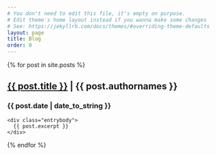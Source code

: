 ```yaml
---
# You don't need to edit this file, it's empty on purpose.
# Edit theme's home layout instead if you wanna make some changes
# See: https://jekyllrb.com/docs/themes/#overriding-theme-defaults
layout: page
title: Blog
order: 0
---
```


{% for post in site.posts %}
  <div class="entry">
  	<div class="entrytitle">
  		<h2><a href="{{ post.url }}">{{ post.title }}</a> | <span class="author">{{ post.authornames }}</span></h2> 
  		<h3>{{ post.date | date_to_string }}</h3>
  	</div>
  	
  	<div class="entrybody">
  	  {{ post.excerpt }}
  	</div>
  	
  </div>

{% endfor %}

